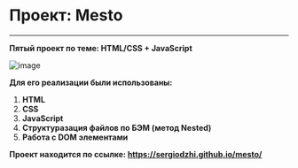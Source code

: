 # Проект: Mesto

---

**Пятый проект по теме: HTML/CSS + JavaScript**

![image](https://user-images.githubusercontent.com/119122301/221227135-fe6d4282-aa5a-47b0-869f-17d45087554a.png)

**Для его реализации были использованы:**

1. **HTML**
2. **CSS**
3. **JavaScript**
4. **Структуразация файлов по БЭМ (метод Nested)**
5. **Работа с DOM элементами**

**Проект находится по ссылке: https://sergiodzhi.github.io/mesto/**
